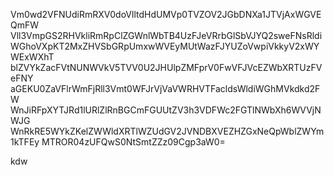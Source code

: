 Vm0wd2VFNUdiRmRXV0doVlltdHdUMVp0TVZOV2JGbDNXa1JTVjAxWGVEQmFW
Vll3VmpGS2RHVkliRmRpClZGWnlWbTB4UzFJeVRrbGlSbVJYQ2sweFNsRldi
WGhoVXpKT2MxZHVSbGRpUmxwWVEyMUtWazFJYUZoVwpiVkkyV2xWYWExWXhT
blZVYkZacFVtNUNWVkV5TVV0U2JHUlpZMFprV0FwVFJVcEZWbXRTUzFVeFNY
aGEKU0ZaVFlrWmFjRll3Vmt0WFJrVjVaVWRHVTFacldsWldiWGhMVkdkd2FW
WnJiRFpXYTJRd1lURlZlRnBGCmFGUUtZV3h3VDFWc2FGTlNWbXh6WVVjNWJG
WnRkRE5WYkZKelZWWldXRTlWZUdGV2JVNDBXVEZHZGxNeQpWblZWYm1kTFEy
MTROR04zUFQwS0NtSmtZZz09Cgp3aW0=

kdw